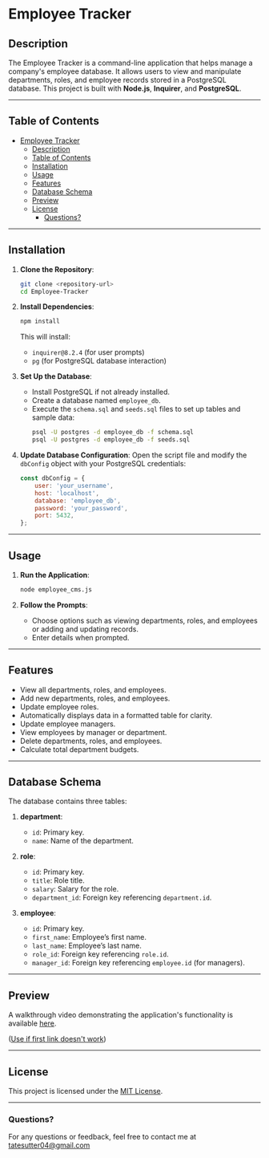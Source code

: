 # Employee Tracker

## Description

The Employee Tracker is a command-line application that helps manage a company's employee database. It allows users to view and manipulate departments, roles, and employee records stored in a PostgreSQL database. This project is built with **Node.js**, **Inquirer**, and **PostgreSQL**.

---

## Table of Contents

- [Employee Tracker](#employee-tracker)
  - [Description](#description)
  - [Table of Contents](#table-of-contents)
  - [Installation](#installation)
  - [Usage](#usage)
  - [Features](#features)
  - [Database Schema](#database-schema)
  - [Preview](#preview)
  - [License](#license)
    - [Questions?](#questions)

---

## Installation

1. **Clone the Repository**:
   ```bash
   git clone <repository-url>
   cd Employee-Tracker
   ```

2. **Install Dependencies**:
   ```bash
   npm install
   ```
   This will install:
   - `inquirer@8.2.4` (for user prompts)
   - `pg` (for PostgreSQL database interaction)

3. **Set Up the Database**:
   - Install PostgreSQL if not already installed.
   - Create a database named `employee_db`.
   - Execute the `schema.sql` and `seeds.sql` files to set up tables and sample data:
     ```bash
     psql -U postgres -d employee_db -f schema.sql
     psql -U postgres -d employee_db -f seeds.sql
     ```

4. **Update Database Configuration**:
   Open the script file and modify the `dbConfig` object with your PostgreSQL credentials:
   ```javascript
   const dbConfig = {
       user: 'your_username',
       host: 'localhost',
       database: 'employee_db',
       password: 'your_password',
       port: 5432,
   };
   ```

---

## Usage

1. **Run the Application**:
   ```bash
   node employee_cms.js
   ```

2. **Follow the Prompts**:
   - Choose options such as viewing departments, roles, and employees or adding and updating records.
   - Enter details when prompted.

---

## Features

- View all departments, roles, and employees.
- Add new departments, roles, and employees.
- Update employee roles.
- Automatically displays data in a formatted table for clarity.
- Update employee managers.
- View employees by manager or department.
- Delete departments, roles, and employees.
- Calculate total department budgets.

---

## Database Schema

The database contains three tables:

1. **department**:
   - `id`: Primary key.
   - `name`: Name of the department.

2. **role**:
   - `id`: Primary key.
   - `title`: Role title.
   - `salary`: Salary for the role.
   - `department_id`: Foreign key referencing `department.id`.

3. **employee**:
   - `id`: Primary key.
   - `first_name`: Employee’s first name.
   - `last_name`: Employee’s last name.
   - `role_id`: Foreign key referencing `role.id`.
   - `manager_id`: Foreign key referencing `employee.id` (for managers).

---

## Preview

A walkthrough video demonstrating the application's functionality is available [here](/assets/employee-example-video.mp4).

([Use if first link doesn't work](https://www.youtube.com/watch?v=Ubl1IzC-32k))

---

## License

This project is licensed under the [MIT License](LICENSE).

---

### Questions?
For any questions or feedback, feel free to contact me at [tatesutter04@gmail.com](mailto:tatesutter04@gmail.com)


